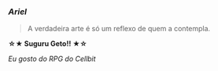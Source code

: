 ### ***Ariel***

> A verdadeira arte é só um reflexo de quem a contempla.

**☆★ Suguru Geto!! ★☆**

_Eu gosto do RPG do Cellbit_
